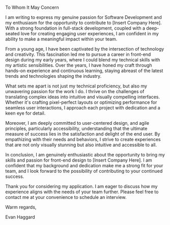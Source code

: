 To Whom It May Concern

I am writing to express my genuine passion for Software Development and my enthusiasm for the opportunity to contribute to [Insert Company Here]. With a strong foundation in full-stack development, coupled with a deep-seated love for creating engaging user experiences, I am confident in my ability to make a meaningful impact within your team.

From a young age, I have been captivated by the intersection of technology and creativity. This fascination led me to pursue a career in front-end design during my early years, where I could blend my technical skills with my artistic sensibilities. Over the years, I have honed my craft through hands-on experience and continuous learning, staying abreast of the latest trends and technologies shaping the industry.

What sets me apart is not just my technical proficiency, but also my unwavering passion for the work I do. I thrive on the challenges of translating complex ideas into intuitive and visually compelling interfaces. Whether it's crafting pixel-perfect layouts or optimizing performance for seamless user interactions, I approach each project with dedication and a keen eye for detail.

Moreover, I am deeply committed to user-centered design, and agile principles, particularly accessibility, understanding that the ultimate measure of success lies in the satisfaction and delight of the end user. By empathizing with their needs and behaviors,  I strive to create experiences that are not only visually stunning but also intuitive and accessible to all.

In conclusion, I am genuinely enthusiastic about the opportunity to bring my skills and passion for front-end design to [Insert Company Here]. I am confident that my background and dedication make me a strong fit for your team, and I look forward to the possibility of contributing to your continued success.

Thank you for considering my application. I am eager to discuss how my experience aligns with the needs of your team further. Please feel free to contact me at your convenience to schedule an interview.

Warm regards,

Evan Haggard